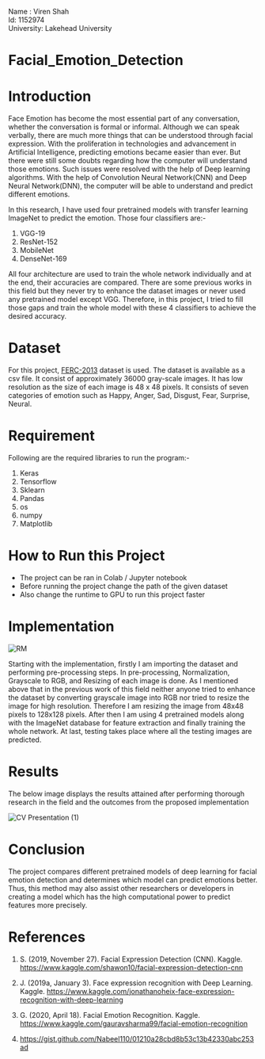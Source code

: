 Name : Viren Shah <br>
Id: 1152974 <br>
University: Lakehead University <br>

# Facial_Emotion_Detection
# Introduction 
<p>Face Emotion has become the most essential part of any conversation, whether the conversation is formal or informal. Although we can speak verbally, there are much more things that can be understood through facial expression. With the proliferation in technologies and advancement in Artificial Intelligence, predicting emotions became easier than ever. But there were still some doubts regarding how the computer will understand those emotions. Such issues were resolved with the help of Deep learning algorithms. With the help of Convolution Neural Network(CNN) and Deep Neural Network(DNN), the computer will be able to understand and predict different emotions.</p>  
<p>In this research, I have used four pretrained models with transfer learning ImageNet to predict the emotion. Those four classifiers are:-
<ol>
  <li>VGG-19</li>
  <li>ResNet-152</li>
  <li>MobileNet</li>
  <li>DenseNet-169</li>
</ol>
All four architecture are used to train the whole network individually and at the end, their accuracies are compared. There are some previous works in this field but they never try to enhance the dataset images or never used any pretrained model except VGG. Therefore, in this project, I tried to fill those gaps and train the whole model with these 4 classifiers to achieve the desired accuracy.  
</p>

# Dataset
<p>For this project, <a href="https://www.kaggle.com/deadskull7/fer2013">FERC-2013</a> dataset is used. The dataset is available as a csv file. It consist of approximately 36000 gray-scale images. It has low resolution as the size of each image is 48 x 48 pixels. It consists of seven categories of emotion such as Happy, Anger, Sad, Disgust, Fear, Surprise, Neural. </p>

# Requirement
Following are the required libraries to run the program:-
<ol>
  <li>Keras</li>
  <li>Tensorflow</li>
  <li>Sklearn</li>
  <li>Pandas</li>
  <li>os</li>
  <li>numpy</li>
  <li>Matplotlib</li>
</ol>

# How to Run this Project
<ul>
  <li> The project can be ran in Colab / Jupyter notebook </li>
  <li> Before running the project change the path of the given dataset </li>
  <li> Also change the runtime to GPU to run this project faster </li>
</ul>

# Implementation
 ![RM](https://user-images.githubusercontent.com/44722997/129968105-ed7e6495-6cab-432e-925e-c5d85f34e658.png)<br>
<p>
Starting with the implementation, firstly I am importing the dataset and performing pre-processing steps. In pre-processing, Normalization, Grayscale to RGB, and Resizing of each image is done. As I mentioned above that in the previous work of this field neither anyone tried to enhance the dataset by converting grayscale image into RGB nor tried to resize the image for high resolution. Therefore I am resizing the image from 48x48 pixels to 128x128 pixels. After then I am using 4 pretrained models along with the ImageNet database for feature extraction and finally training the whole network. At last, testing takes place where all the testing images are predicted.</p>

# Results
The below image displays the results attained after performing thorough research in the field and the outcomes from the proposed implementation <br>

 ![CV Presentation (1)](https://user-images.githubusercontent.com/44722997/129967704-d318fca8-eefc-4bae-8776-7bdcf0b55755.png)
 
# Conclusion 
The project compares different pretrained models of deep learning for facial emotion detection and determines which model can predict emotions better. Thus, this method may also assist other researchers or developers in creating a model which has the high computational power to predict features more precisely. 

# References
1) S. (2019, November 27). Facial Expression Detection (CNN). Kaggle. https://www.kaggle.com/shawon10/facial-expression-detection-cnn

2) J. (2019a, January 3). Face expression recognition with Deep Learning. Kaggle. https://www.kaggle.com/jonathanoheix-face-expression-recognition-with-deep-learning

3) G. (2020, April 18). Facial Emotion Recognition. Kaggle. https://www.kaggle.com/gauravsharma99/facial-emotion-recognition

4) https://gist.github.com/Nabeel110/01210a28cbd8b53c13b42330abc253ad
  
